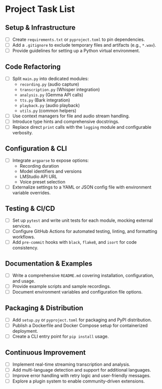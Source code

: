  # Project Task List

 ## Setup & Infrastructure
 - [ ] Create `requirements.txt` or `pyproject.toml` to pin dependencies.
 - [ ] Add a `.gitignore` to exclude temporary files and artifacts (e.g., `*.wav`).
 - [ ] Provide guidelines for setting up a Python virtual environment.

 ## Code Refactoring
 - [ ] Split `main.py` into dedicated modules:
   - `recording.py` (audio capture)
   - `transcription.py` (Whisper integration)
   - `analysis.py` (Gemma API calls)
   - `tts.py` (Bark integration)
   - `playback.py` (audio playback)
   - `utils.py` (common helpers)
 - [ ] Use context managers for file and audio stream handling.
 - [ ] Introduce type hints and comprehensive docstrings.
 - [ ] Replace direct `print` calls with the `logging` module and configurable verbosity.

 ## Configuration & CLI
 - [ ] Integrate `argparse` to expose options:
   - Recording duration
   - Model identifiers and versions
   - LMStudio API URL
   - Voice preset selection
 - [ ] Externalize settings to a YAML or JSON config file with environment variable overrides.

 ## Testing & CI/CD
 - [ ] Set up `pytest` and write unit tests for each module, mocking external services.
 - [ ] Configure GitHub Actions for automated testing, linting, and formatting workflows.
 - [ ] Add `pre-commit` hooks with `black`, `flake8`, and `isort` for code consistency.

 ## Documentation & Examples
 - [ ] Write a comprehensive `README.md` covering installation, configuration, and usage.
 - [ ] Provide example scripts and sample recordings.
 - [ ] Document environment variables and configuration file options.

 ## Packaging & Distribution
 - [ ] Add `setup.py` or `pyproject.toml` for packaging and PyPI distribution.
 - [ ] Publish a Dockerfile and Docker Compose setup for containerized deployment.
 - [ ] Create a CLI entry point for `pip install` usage.

 ## Continuous Improvement
 - [ ] Implement real-time streaming transcription and analysis.
 - [ ] Add multi-language detection and support for additional languages.
 - [ ] Improve error handling with retry logic and user-friendly messages.
 - [ ] Explore a plugin system to enable community-driven extensions.